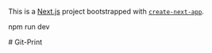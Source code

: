 This is a [Next.js](https://nextjs.org) project bootstrapped with [`create-next-app`](https://nextjs.org/docs/app/api-reference/cli/create-next-app).







npm run dev



#   G i t - P r i n t 
 
 
